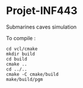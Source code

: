 # Projet-INF443
Submarines caves simulation

To compile :

```
cd vcl/cmake
mkdir build
cd build
cmake ..
cd ../..
cmake -C cmake/build
make/build/pgm
```
